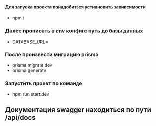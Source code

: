 #### Для запуска проекта понадобиться устнановить завивсимости
* npm i

### Далее прописать в env конфиге путь до базы данных
* DATABASE_URL=

### После произвести миграцию prisma 
* prisma migrate dev 
* prisma generate

### Запустить проект по команде 
* npm run start:dev

## Документация swagger находиться по пути /api/docs